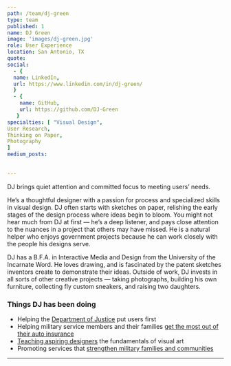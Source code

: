 ```yaml
---
path: /team/dj-green
type: team
published: 1
name: DJ Green
image: 'images/dj-green.jpg'
role: User Experience
location: San Antonio, TX
quote: 
social: 
  - {
  name: LinkedIn,
  url: https://www.linkedin.com/in/dj-green/
  }
  - {
    name: GitHub,
    url: https://github.com/DJ-Green
   }
specialties: [ "Visual Design",
User Research,
Thinking on Paper,
Photography
]
medium_posts: 
 
  
---
```


DJ brings quiet attention and committed focus to meeting users’ needs.

He’s a thoughtful designer with a passion for process and specialized skills in visual design. DJ often starts with sketches on paper, relishing the early stages of the design process where ideas begin to bloom. You might not hear much from DJ at first — he’s a deep listener, and pays close attention to the nuances in a project that others may have missed. He is a natural helper who enjoys government projects because he can work closely with the people his designs serve. 

DJ has a B.F.A. in Interactive Media and Design from the University of the Incarnate Word. He loves drawing, and is fascinated by the patent sketches inventors create to demonstrate their ideas. Outside of work, DJ invests in all sorts of other creative projects — taking photographs, building his own furniture, collecting fly custom sneakers, and raising two daughters.  




### Things DJ has been doing
* Helping the [Department of Justice](https://www.justice.gov/) put users first
* Helping military service members and their families [get the most out of their auto insurance](https://www.usaa.com/)
* [Teaching aspiring designers](https://www.uiw.edu/index.html) the fundamentals of visual art
* Promoting services that [strengthen military families and communities](https://www.jbsa.mil/Resources/Military-Family-Readiness/) 

-------------------------------
